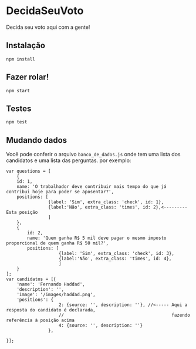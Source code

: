 # DecidaSeuVoto

Decida seu voto aqui com a gente!

Instalação
----------
```
npm install
```
Fazer rolar!
-------------
```
npm start
```
Testes
------
```
npm test
```

Mudando dados
----------------
Você pode conferir o arquivo ```banco_de_dados.js```
onde tem uma lista dos candidatos e uma lista das perguntas.
por exemplo:
```
var questions = [
    {
    id: 1,
    name: 'O trabalhador deve contribuir mais tempo do que já contribui hoje para poder se aposentar?',
    positions: [
                {label: 'Sim', extra_class: 'check', id: 1},
                {label:'Não', extra_class: 'times', id: 2},<---------Esta posição
                ]
    },
    {
        id: 2,
        name: 'Quem ganha R$ 5 mil deve pagar o mesmo imposto proporcional de quem ganha R$ 50 mil?',
        positions: [
                    {label: 'Sim', extra_class: 'check', id: 3},
                    {label:'Não', extra_class: 'times', id: 4},
                    ]
    }
];
var candidatos = [{
    'name': 'Fernando Haddad',
    'description': '',
    'image': '/images/haddad.png',
    'positions': {
                    2: {source: '', description: ''}, //<----- Aqui a resposta do candidato é declarada,
                    //                                         fazendo referência à posição acima
                    4: {source: '', description: ''}
                },

}];
```

